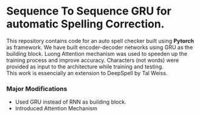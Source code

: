 # Sequence To Sequence GRU for automatic Spelling Correction.
This repository contains code for an auto spell checker built using **Pytorch** as framework.
We have built encoder-decoder networks using GRU as the building block. Luong Attention mechanism was used to speeden up the training process and improve accuracy.
Characters (not words) were provided as input to the architecture while training and testing.   
This work is essencially an extension to DeepSpell by Tal Weiss. 

### Major Modifications
- Used GRU instead of RNN as building block.
- Introduced Attention Mechanism
